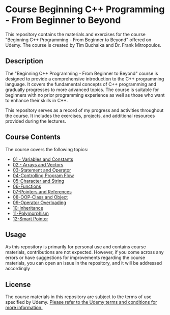 # Course Beginning C++ Programming - From Beginner to Beyond

This repository contains the materials and exercises for the course "Beginning C++ Programming - From Beginner to Beyond" offered on Udemy. The course is created by Tim Buchalka and Dr. Frank Mitropoulos.

## Description

The "Beginning C++ Programming - From Beginner to Beyond" course is designed to provide a comprehensive introduction to the C++ programming language. It covers the fundamental concepts of C++ programming and gradually progresses to more advanced topics. The course is suitable for beginners with no prior programming experience as well as those who want to enhance their skills in C++.

This repository serves as a record of my progress and activities throughout the course. It includes the exercises, projects, and additional resources provided during the lectures.

## Course Contents

The course covers the following topics:

- [01 - Variables and Constants](./01-Variables%20and%20Constants/)
- [02 - Arrays and Vectors](./02-Arrays%20and%20Vectors/)
- [03-Statement and Operator](./03-Statement%20and%20Operator/)
- [04-Controlling Program Flow](./04-Controlling%20Program%20Flow/)
- [05-Character and String](./05-Character%20and%20String/)
- [06-Functions](./06-Functions/)
- [07-Pointers and References](./07-Pointers%20and%20References/)
- [08-OOP-Class and Object](./08-OOP-Class%20and%20Object/)
- [09-Operator Overloading](./09-Operator%20Overloading/)
- [10-Inheritance](./10-Inheritance/)
- [11-Polymorphism](./11-Polymorphism/)
- [12-Smart Pointer](./12-Smart%20Pointer/)

## Usage

As this repository is primarily for personal use and contains course materials, contributions are not expected. However, if you come across any errors or have suggestions for improvements regarding the course materials, you can open an issue in the repository, and it will be addressed accordingly

## License

The course materials in this repository are subject to the terms of use specified by Udemy. [Please refer to the Udemy terms and conditions for more information.](https://www.udemy.com/course/beginning-c-plus-plus-programming/)
